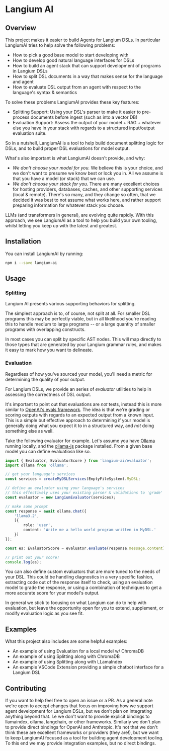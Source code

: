 # Langium AI

## Overview

This project makes it easier to build Agents for Langium DSLs. In particular LangiumAI tries to help solve the following problems:

- How to pick a good base model to start developing with
- How to develop good natural language interfaces for DSLs
- How to build an agent stack that can support development of programs in Langium DSLs
- How to split DSL documents in a way that makes sense for the language and agent
- How to evaluate DSL output from an agent with respect to the language's syntax & semantics

To solve these problems LangiumAI provides these key features:

- Splitting Support: Using your DSL's parser to make it easier to pre-process documents before ingest (such as into a vector DB)
- Evaluation Support: Assess the output of your model + RAG + whatever else you have in your stack with regards to a structured input/output evaluation suite.

So in a nutshell, LangiumAI is a tool to help build document splitting logic for DSLs, and to build proper DSL evaluations for model output.

What's also important is what LangiumAI doesn't provide, and why:
- *We don't choose your model for you.* We believe this is your choice, and we don't want to presume we know best or lock you in. All we assume is that you have a model (or stack) that we can use.
- *We don't choose your stack for you.* There are many excellent choices for hosting providers, databases, caches, and other supporting services (local & remote). There's so many, and they change so often, that we decided it was best to not assume what works here, and rather support preparing information for whatever stack you choose.

LLMs (and transformers in general), are evolving quite rapidly. With this approach, we see LangiumAI as a tool to help you build your own tooling, whilst letting you keep up with the latest and greatest.

## Installation

You can install LangiumAI by running:

```sh
npm i --save langium-ai
```

## Usage

### Splitting

Langium AI presents various supporting behaviors for splitting.

The simplest approach is to, of course, not split at all. For smaller DSL programs this may be perfectly viable, but in all likelihood you're reading this to handle medium to large programs -- or a large quantity of smaller programs with overlapping constructs.

In most cases you can split by specific AST nodes. This will map directly to those types that are generated by your Langium grammar rules, and makes it easy to mark how you want to delineate.

### Evaluation

Regardless of how you've sourced your model, you'll need a metric for determining the quality of your output.

For Langium DSLs, we provide an series of *evaluator* utilities to help in assessing the correctness of DSL output.

It's important to point out that evaluations are *not* tests, instead this is more similar to [OpenAI's evals framework](https://github.com/openai/evals). The idea is that we're grading or scoring outputs with regards to an expected output from a known input. This is a simple but effective approach to determining if your model is generally doing what you expect it to in a structured way, and *not* doing something else as well.

Take the following evaluator for example. Let's assume you have [Ollama](https://ollama.com/) running locally, and the [ollama-js](https://github.com/ollama/ollama-js) package installed. From a given base model you can define evaluatiosn like so.

```ts
import { Evaluator, EvaluatorScore } from 'langium-ai/evaluator';
import ollama from 'ollama';

// get your language's services
const services = createMyDSLServices(EmptyFileSystem).MyDSL;

// define an evaluator using your language's services
// this effectively uses your existing parser & validations to 'grade' the response
const evaluator = new LangiumEvaluator(services);

// make some prompt
const response = await ollama.chat({
    'llama3.2',
    [{
        role: 'user',
        content: 'Write me a hello world program written in MyDSL.'
    }]
});

const es: EvaluatorScore = evaluator.evaluate(response.message.content);

// print out your score!
console.log(es);
```

You can also define custom evaluators that are more tuned to the needs of your DSL. This could be handling diagnostics in a very specific fashion, extracting code out of the response itself to check, using an evaluation model to grade the response, or using a combination of techniques to get a more accurate score for your model's output.

In general we stick to focusing on what Langium can do to help with evaluation, but leave the opportunity open for you to extend, supplement, or modify evaluation logic as you see fit.

## Examples

What this project also includes are some helpful examples:

- An example of using Evaluation for a local model w/ ChromaDB
- An example of using Splitting along with ChromaDB
- An example of using Splitting along with LLamaIndex
- An example VSCode Extension providing a simple chatbot interface for a Langium DSL

## Contributing

If you want to help feel free to open an issue or a PR. As a general note we're open to accept changes that focus on improving how we support agent development for Langium DSLs, but we don't plan on integrating anything beyond that. I.e we don't want to provide explicit bindings to llamaindex, ollama, langchain, or other frameworks. Similarly we don't plan to provide direct bindings for OpenAI and Anthropic. It's not that we don't think these are excellent frameworks or providers (they are!), but we want to keep LangiumAI focused as a tool for building agent development tooling. To this end we may provide integration examples, but no direct bindings.
